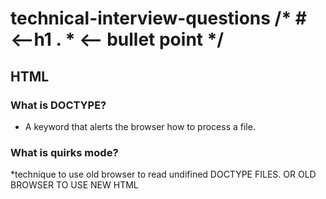 # technical-interview-questions /* # <--h1 .  * <-- bullet point */

## HTML

### What is DOCTYPE?

* A keyword that alerts the browser how to process a file.

### What is quirks mode?

*technique to use old browser to read undifined DOCTYPE FILES. OR OLD BROWSER TO USE NEW HTML
